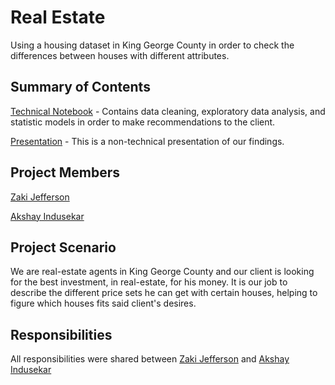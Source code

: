 # Real Estate
Using a housing dataset in King George County in order to check the differences between houses with different attributes.

## Summary of Contents
[Technical Notebook](https://github.com/jeffersonzaki/Real-Estate/tree/master/Technical-Notebook) - Contains data cleaning, exploratory data analysis, and statistic models in order to make recommendations to the client.

[Presentation](https://github.com/jeffersonzaki/Real-Estate/blob/master/Real%20Estate%20Presentation.pdf) - This is a non-technical presentation of our findings.

## Project Members
[Zaki Jefferson](https://github.com/jeffersonzaki)

[Akshay Indusekar](https://github.com/aindusekar)

## Project Scenario
We are real-estate agents in King George County and our client is looking for the best investment, in real-estate, for his money. It is our job to describe the different price sets he can get with certain houses, helping to figure which houses fits said client's desires.

## Responsibilities
All responsibilities were shared between [Zaki Jefferson](https://github.com/jeffersonzaki) and [Akshay Indusekar](https://github.com/aindusekar)
